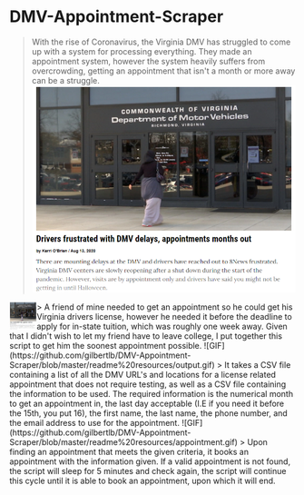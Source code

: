 # DMV-Appointment-Scraper
> With the rise of Coronavirus, the Virginia DMV has struggled to come up with a system for processing everything. They made an appointment system, however the system heavily suffers from overcrowding, getting an appointment that isn't a month or more away can be a struggle.
![PNG](https://github.com/gilbertlb/DMV-Appointment-Scraper/blob/master/readme%20resources/DMV.png)
<img src="https://github.com/gilbertlb/DMV-Appointment-Scraper/blob/master/readme%20resources/DMV.png" align="left" height="48" width="48" >
> A friend of mine needed to get an appointment so he could get his Virginia drivers license, however he needed it before the deadline to apply for in-state tuition, which was roughly one week away. Given that I didn't wish to let my friend have to leave college, I put together this script to get him the soonest appointment possible.
![GIF](https://github.com/gilbertlb/DMV-Appointment-Scraper/blob/master/readme%20resources/output.gif)
> It takes a CSV file containing a list of all the DMV URL's and locations for a license related appointment that does not require testing, as well as a CSV file containing the information to be used. The required information is the numerical month to get an appointment in, the last day acceptable (I.E if you need it before the 15th, you put 16), the first name, the last name, the phone number, and the email address to use for the appointment.
![GIF](https://github.com/gilbertlb/DMV-Appointment-Scraper/blob/master/readme%20resources/appointment.gif)
> Upon finding an appointment that meets the given criteria, it books an appointment with the information given. If a valid appointment is not found, the script will sleep for 5 minutes and check again, the script will continue this cycle until it is able to book an appointment, upon which it will end.
